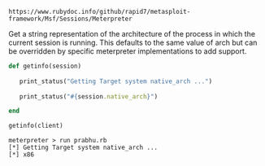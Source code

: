 ```
https://www.rubydoc.info/github/rapid7/metasploit-framework/Msf/Sessions/Meterpreter
```

Get a string representation of the architecture of the process in which the current session is running. This defaults to the same value of arch but can be overridden by specific meterpreter implementations to add support.

```ruby
def getinfo(session)
   
   print_status("Getting Target system native_arch ...")
   
   print_status("#{session.native_arch}")

end

getinfo(client)
```

```
meterpreter > run prabhu.rb
[*] Getting Target system native_arch ...
[*] x86
```